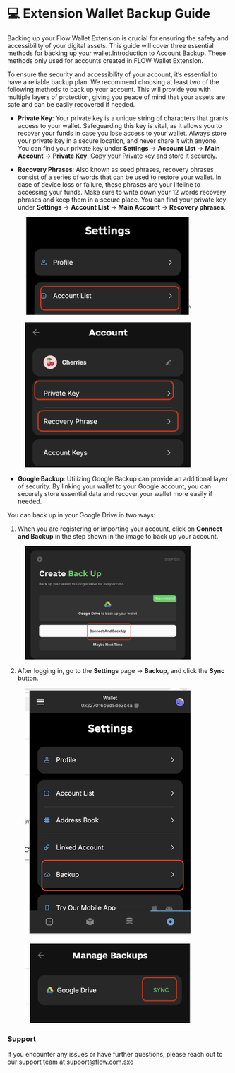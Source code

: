 # 💻 Extension Wallet Backup Guide

Backing up your Flow Wallet Extension is crucial for ensuring the safety and accessibility of your digital assets. This guide will cover three essential methods for backing up your wallet.Introduction to Account Backup. These methods only used for accounts created in FLOW Wallet Extension.

To ensure the security and accessibility of your account, it’s essential to have a reliable backup plan. We recommend choosing at least two of the following methods to back up your account. This will provide you with multiple layers of protection, giving you peace of mind that your assets are safe and can be easily recovered if needed.

* &#x20;**Private Key**: Your private key is a unique string of characters that grants access to your wallet. Safeguarding this key is vital, as it allows you to recover your funds in case you lose access to your wallet. Always store your private key in a secure location, and never share it with anyone. You can find your private key under **Settings** → **Account List** → **Main Account** → **Private Key**. Copy your Private key and store it securely.



* **Recovery Phrases**: Also known as seed phrases, recovery phrases consist of a series of words that can be used to restore your wallet. In case of device loss or failure, these phrases are your lifeline to accessing your funds. Make sure to write down your 12 words recovery phrases and keep them in a secure place. You can find your private key under **Settings** → **Account List** → **Main Account** → **Recovery phrases**.

<div>

<figure><img src=".gitbook/assets/Screen Shot 2024-10-09 at 11.27.48 am.png" alt="" width="375"><figcaption></figcaption></figure>

 

<figure><img src=".gitbook/assets/Screen Shot 2024-10-09 at 11.28.14 am.png" alt="" width="375"><figcaption></figcaption></figure>

</div>

* **Google Backup**: Utilizing Google Backup can provide an additional layer of security. By linking your wallet to your Google account, you can securely store essential data and recover your wallet more easily if needed.&#x20;

You can back up in your Google Drive in two ways:

1. When you are registering or importing your account, click on **Connect and Backup** in the step shown in the image to back up your account.

<figure><img src=".gitbook/assets/Screen Shot 2024-10-09 at 11.19.25 am.png" alt="" width="375"><figcaption></figcaption></figure>

2. After logging in, go to the **Settings** page → **Backup**, and click the **Sync** button.

<div>

<figure><img src=".gitbook/assets/Screen Shot 2024-10-09 at 11.21.11 am.png" alt="" width="375"><figcaption></figcaption></figure>

 

<figure><img src=".gitbook/assets/Screen Shot 2024-10-09 at 11.21.36 am.png" alt="" width="375"><figcaption></figcaption></figure>

</div>

### Support

If you encounter any issues or have further questions, please reach out to our support team at support@flow.com.sxd

